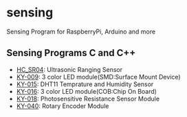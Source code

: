 # sensing

Sensing Program for RaspberryPi, Arduino and more

## Sensing Programs C and C++

- [HC_SR04](src/HC_SR04): Ultrasonic Ranging Sensor
- [KY-009](src/KY-009_KY-016): 3 color LED module(SMD:Surface Mount Device)
- [KY-015](src/KY-015): DHT11 Temprature and Humidity Sensor
- [KY-016](src/KY-009_KY-016): 3 color LED module(COB:Chip On Board)
- [KY-018](src/KY-018):  Photosensitive Resistance Sensor Module
- [KY-040](src/KY-040): Rotary Encoder Module
